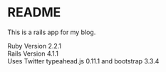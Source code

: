 # README

This is a rails app for my blog.

Ruby Version 2.2.1   
Rails Version 4.1.1   
Uses Twitter typeahead.js 0.11.1 and bootstrap 3.3.4
